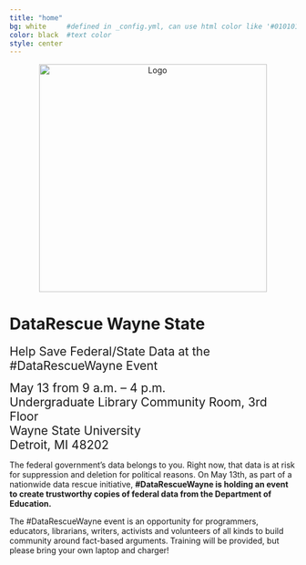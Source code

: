 ```yaml
---
title: "home"
bg: white     #defined in _config.yml, can use html color like '#010101'
color: black  #text color
style: center
---
```


<div class="row" align="center">
  <img src={{site-url}}"/img/drw.png" alt="Logo" class="img-responsive" style="height:400px;"/>
</div>

# DataRescue Wayne State
<span style="font-size:1.5em;">Help Save Federal/State Data at the #DataRescueWayne Event</span>

<span style="font-size:1.5em;">May 13 from 9 a.m. – 4 p.m.    
Undergraduate Library Community Room, 3rd Floor  
Wayne State University  
Detroit, MI 48202</span>

The federal government’s data belongs to you. Right now, that data is at risk for suppression and deletion for political reasons. On May 13th, as part of a nationwide data rescue initiative, **#DataRescueWayne is holding an event to create trustworthy copies of federal data from the Department of Education.**

The #DataRescueWayne event is an opportunity for programmers, educators, librarians, writers, activists and volunteers of all kinds to build community around fact-based arguments. Training will be provided, but please bring your own laptop and charger!
